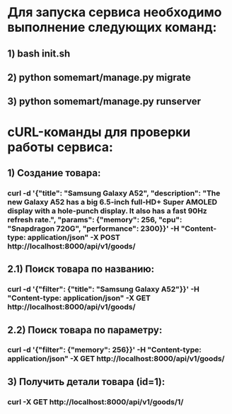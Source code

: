 # Для запуска сервиса необходимо выполнение следующих команд:
## 1) bash init.sh
## 2) python somemart/manage.py migrate
## 3) python somemart/manage.py runserver
#
# cURL-команды для проверки работы сервиса:
## 1) Создание товара:
### curl -d '{"title": "Samsung Galaxy A52", "description": "The new Galaxy A52 has a big 6.5-inch full-HD+ Super AMOLED display with a hole-punch display. It also has a fast 90Hz refresh rate.", "params": {"memory": 256, "cpu": "Snapdragon 720G", "performance": 2300}}' -H "Content-type: application/json" -X POST http://localhost:8000/api/v1/goods/
## 2.1) Поиск товара по названию:
### curl -d '{"filter": {"title": "Samsung Galaxy A52"}}' -H "Content-type: application/json" -X GET http://localhost:8000/api/v1/goods/
## 2.2) Поиск товара по параметру:
### curl -d '{"filter": {"memory": 256}}' -H "Content-type: application/json" -X GET http://localhost:8000/api/v1/goods/
## 3) Получить детали товара (id=1):
### curl -X GET http://localhost:8000/api/v1/goods/1/
